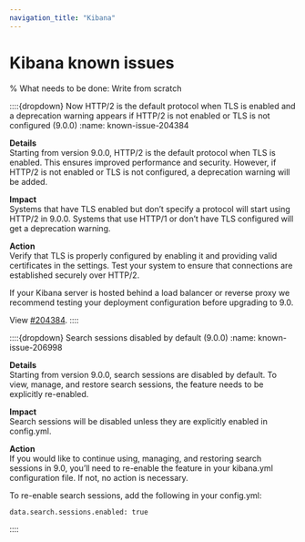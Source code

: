 ```yaml
---
navigation_title: "Kibana"
---
```


# Kibana known issues

% What needs to be done: Write from scratch

::::{dropdown} Now HTTP/2 is the default protocol when TLS is enabled and a deprecation warning appears if HTTP/2 is not enabled or TLS is not configured (9.0.0)
:name: known-issue-204384

**Details**<br> Starting from version 9.0.0, HTTP/2 is the default protocol when TLS is enabled. This ensures improved performance and security. However, if HTTP/2 is not enabled or TLS is not configured, a deprecation warning will be added.

**Impact**<br> Systems that have TLS enabled but don’t specify a protocol will start using HTTP/2 in 9.0.0. Systems that use HTTP/1 or don’t have TLS configured will get a deprecation warning.

**Action**<br> Verify that TLS is properly configured by enabling it and providing valid certificates in the settings. Test your system to ensure that connections are established securely over HTTP/2.

If your Kibana server is hosted behind a load balancer or reverse proxy we recommend testing your deployment configuration before upgrading to 9.0.

View [#204384](https://github.com/elastic/kibana/pull/204384).
::::


::::{dropdown} Search sessions disabled by default (9.0.0)
:name: known-issue-206998

**Details**<br> Starting from version 9.0.0, search sessions are disabled by default. To view, manage, and restore search sessions, the feature needs to be explicitly re-enabled.

**Impact**<br> Search sessions will be disabled unless they are explicitly enabled in config.yml.

**Action**<br> If you would like to continue using, managing, and restoring search sessions in 9.0, you’ll need to re-enable the feature in your kibana.yml configuration file. If not, no action is necessary.

To re-enable search sessions, add the following in your config.yml:

```
data.search.sessions.enabled: true
```

::::
